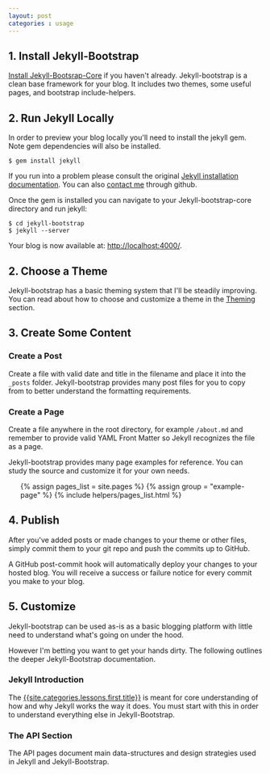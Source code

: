 ```yaml
---
layout: post
categories : usage
---
```



## 1. Install Jekyll-Bootstrap

[Install Jekyll-Bootsrap-Core](/index.html#start-now) if you haven't already.
Jekyll-bootstrap is a clean base framework for your blog.
It includes two themes, some useful pages, and bootstrap include-helpers.

## 2. Run Jekyll Locally

In order to preview your blog locally you'll need to install the jekyll gem. Note gem dependencies will also be installed.

    $ gem install jekyll

If you run into a problem please consult the original [Jekyll installation documentation](https://github.com/mojombo/jekyll/wiki/Install).
You can also [contact me](http://github.com/plusjade) through github.

Once the gem is installed you can navigate to your Jekyll-bootstrap-core directory
and run jekyll:

    $ cd jekyll-bootstrap
    $ jekyll --server

Your blog is now available at: [http://localhost:4000/](http://localhost:4000/).


## 2. Choose a Theme

Jekyll-bootstrap has a basic theming system that I'll be steadily improving.
You can read about how to choose and customize a theme in the [Theming](/usage/jekyll-theming.html) section.

## 3. Create Some Content

### Create a Post

Create a file with valid date and title in the filename and place it into the `_posts` folder.
Jekyll-bootstrap provides many post files for you to copy from to better understand the formatting requirements.

### Create a Page

Create a file anywhere in the root directory, for example `/about.md` and remember to provide
valid YAML Front Matter so Jekyll recognizes the file as a page.

Jekyll-bootstrap provides many page examples for reference. 
You can study the source and customize it for your own needs.

<ul>
{% assign pages_list = site.pages %}
{% assign group = "example-page" %}
{% include helpers/pages_list.html %}
</ul>


## 4. Publish

After you've added posts or made changes to your theme or other files, simply commit them to your git repo and push the commits up to GitHub.

A GitHub post-commit hook will automatically deploy your changes to your hosted blog. You will receive a success or failure notice for every commit you make to your blog.

## 5. Customize

Jekyll-bootstrap can be used as-is as a basic blogging platform with little need
to understand what's going on under the hood.

However I'm betting you want to get your hands dirty. 
The following outlines the deeper Jekyll-Bootstrap documentation.

### Jekyll Introduction

The [{{site.categories.lessons.first.title}}]({{site.categories.lessons.first.url}})  is meant for core understanding of how and why Jekyll works the way it does.
You must start with this in order to understand everything else in Jekyll-Bootstrap.

### The API Section 

The API pages document main data-structures and design strategies used in Jekyll and Jekyll-Bootstrap.


